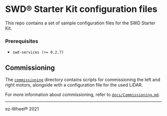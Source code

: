 # SWD® Starter Kit configuration files

This repo contains a set of sample configuration files for the SWD Starter Kit.

### Prerequisites

- `swd-services (>= 0.2.7)`
## Commissioning
The [`commissioning`](./commissioning) directory contains scripts for commissioning the left and right motors, alongside with a configuration file for the used LiDAR.

For more information about commissioning, refer to [`docs/Commissioning.md`](docs/Commissioning.md).

---

ez-Wheel® 2021
